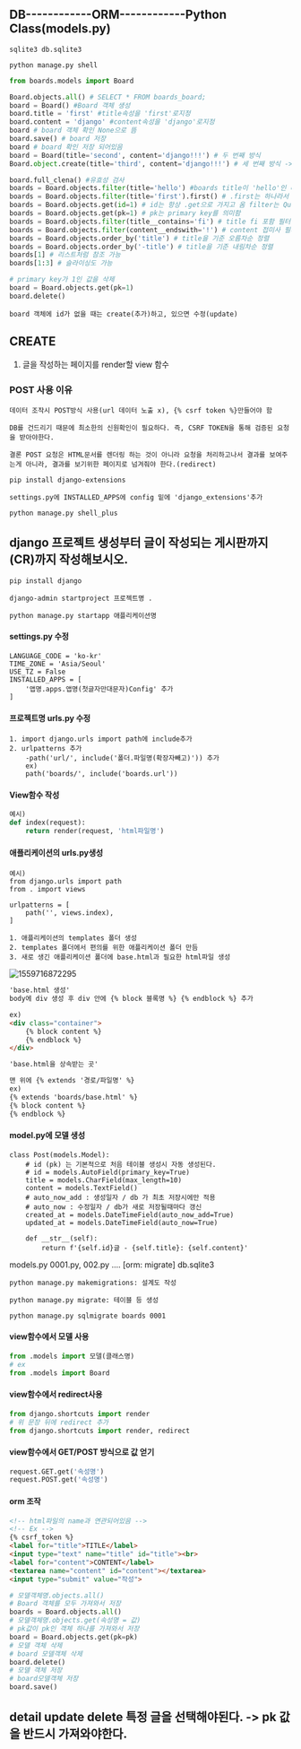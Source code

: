 ## DB------------ORM------------Python Class(models.py)

`sqlite3 db.sqlite3`

`python manage.py shell`



```python
from boards.models import Board

Board.objects.all() # SELECT * FROM boards_board;
board = Board() #Board 객체 생성
board.title = 'first' #title속성을 'first'로지정
board.content = 'django' #content속성을 'django'로지정
board # board 객체 확인 None으로 뜸
board.save() # board 저장
board # board 확인 저장 되어있음
board = Board(title='second', content='django!!!') # 두 번째 방식
Board.object.create(title='third', content='django!!!') # 세 번째 방식 -> board.save()까지 작동

board.full_clena() #유효성 검사
boards = Board.objects.filter(title='hello') #boards title이 'hello'인 테이블 QuerySet으로 반환
boards = Board.objects.filter(title='first').first() # .first는 하나라서 객체를 가지고 옴
boards = Board.objects.get(id=1) # id는 항상 .get으로 가지고 옴 filter는 QuerySet을 리턴하므로
boards = Board.objects.get(pk=1) # pk는 primary key를 의미함
boards = Board.objects.filter(title__contains='fi') # title fi 포함 필터
boards = Board.objects.filter(content__endswith='!') # content 접미사 필터 startswith도 있음
boards = Board.objects.order_by('title') # title을 기준 오름차순 정렬
boards = Board.objects.order_by('-title') # title을 기준 내림차순 정렬
boards[1] # 리스트처럼 참조 가능
boards[1:3] # 슬라이싱도 가능

# primary key가 1인 값을 삭제
board = Board.objects.get(pk=1)
board.delete()


```



`board 객체에 id가 없을 때는 create(추가)하고, 있으면 수정(update)`



## CREATE

1. 글을 작성하는 페이지를 render할 view 함수



### POST 사용 이유

`데이터 조작시 POST방식 사용(url 데이터 노출 x), {% csrf token %}만들어야 함`

`DB를 건드리기 때문에 최소한의 신원확인이 필요하다. 즉, CSRF TOKEN을 통해 검증된 요청을 받아야한다.`

`결론 POST 요청은 HTML문서를 렌더링 하는 것이 아니라 요청을 처리하고나서 결과를 보여주는게 아니라, 결과를 보기위한 페이지로 넘겨줘야 한다.(redirect)`



`pip install django-extensions`

`settings.py에 INSTALLED_APPS에 config 밑에 'django_extensions'추가` 

`python manage.py shell_plus`



## django 프로젝트 생성부터 글이 작성되는 게시판까지(CR)까지 작성해보시오.

`pip install django`

`django-admin startproject 프로젝트명 .`

`python manage.py startapp 애플리케이션명`



#### settings.py 수정

```
LANGUAGE_CODE = 'ko-kr'
TIME_ZONE = 'Asia/Seoul'
USE_TZ = False
INSTALLED_APPS = [
	'앱명.apps.앱명(첫글자만대문자)Config' 추가
]
```



#### 프로젝트명 urls.py 수정

```
1. import django.urls import path에 include추가
2. urlpatterns 추가
	-path('url/', include('폴더.파일명(확장자빼고)')) 추가
	ex)
	path('boards/', include('boards.url'))
```

#### View함수 작성

```python
예시)
def index(request):
	return render(request, 'html파일명')
```

#### 애플리케이션의 urls.py생성

```
예시)
from django.urls import path
from . import views

urlpatterns = [
    path('', views.index),
]
```



```
1. 애플리케이션의 templates 폴더 생성
2. templates 폴더에서 편의를 위한 애플리케이션 폴더 만듬
3. 새로 생긴 애플리케이션 폴더에 base.html과 필요한 html파일 생성
```

![1559716872295](C:\Users\student\AppData\Roaming\Typora\typora-user-images\1559716872295.png)

```html
'base.html 생성'
body에 div 생성 후 div 안에 {% block 블록명 %} {% endblock %} 추가

ex)
<div class="container">
    {% block content %}
    {% endblock %}
</div>
```



```html
'base.html을 상속받는 곳'

맨 위에 {% extends '경로/파일명' %}
ex)
{% extends 'boards/base.html' %}
{% block content %}
{% endblock %}

```



#### model.py에 모델 생성

```
class Post(models.Model):
    # id (pk) 는 기본적으로 처음 테이블 생성시 자동 생성된다.
    # id = models.AutoField(primary_key=True)
    title = models.CharField(max_length=10)
    content = models.TextField()
    # auto_now_add : 생성일자 / db 가 최초 저장시에만 적용
    # auto_now : 수정일자 / db가 새로 저장될때마다 갱신
    created_at = models.DateTimeField(auto_now_add=True)
    updated_at = models.DateTimeField(auto_now=True)

    def __str__(self):
        return f'{self.id}글 - {self.title}: {self.content}'
```



models.py  0001.py, 002.py .... [orm: migrate] db.sqlite3

`python manage.py makemigrations: 설계도 작성`

`python manage.py migrate: 테이블 등 생성`



`python manage.py sqlmigrate boards 0001`



#### view함수에서 모델 사용

```python
from .models import 모델(클래스명)
# ex
from .models import Board
```



#### view함수에서 redirect사용

```python
from django.shortcuts import render
# 위 문장 뒤에 redirect 추가
from django.shortcuts import render, redirect
```



#### view함수에서 GET/POST 방식으로 값 얻기

```python
request.GET.get('속성명')
request.POST.get('속성명')
```



#### orm 조작

```html
<!-- html파일의 name과 연관되어있음 -->
<!-- Ex -->
{% csrf_token %}
<label for="title">TITLE</label>
<input type="text" name="title" id="title"><br>
<label for="content">CONTENT</label>
<textarea name="content" id="content"></textarea>
<input type="submit" value="작성">
```

```python
# 모델객체명.objects.all()
# Board 객체를 모두 가져와서 저장
boards = Board.objects.all()
# 모델객체명.objects.get(속성명 = 값)
# pk값이 pk인 객체 하나를 가져와서 저장
board = Board.objects.get(pk=pk)
# 모델 객체 삭제
# board 모델객체 삭제
board.delete()
# 모델 객체 저장
# board모델객체 저장
board.save()
```



## detail update delete 특정 글을 선택해야된다. -> pk 값을 반드시 가져와야한다.


